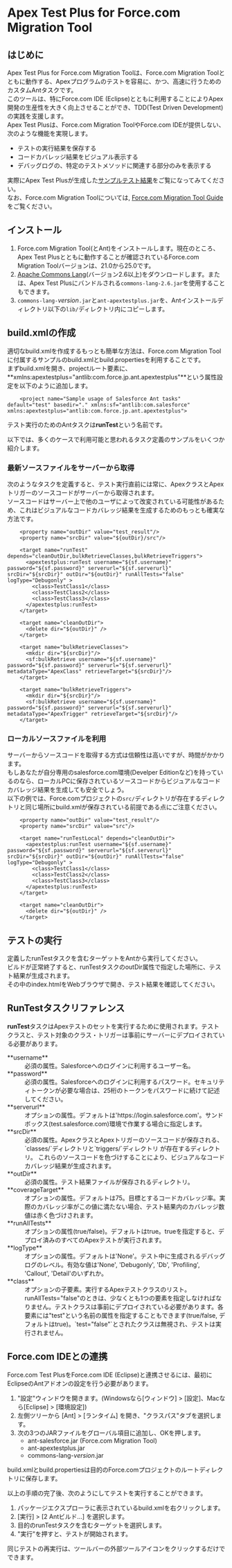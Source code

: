 Apex Test Plus for Force.com Migration Tool
===========================================

はじめに
--------
Apex Test Plus for Force.com Migration Toolは、Force.com Migration Toolとともに動作する、Apexプログラムのテストを容易に、かつ、高速に行うためのカスタムAntタスクです。  
このツールは、特にForce.com IDE (Eclipse)とともに利用することによりApex開発の生産性を大きく向上させることができ、TDD(Test Driven Development)の実践を支援します。  
Apex Test Plusは、Force.com Migration ToolやForce.com IDEが提供しない、次のような機能を実現します。

* テストの実行結果を保存する
* コードカバレッジ結果をビジュアル表示する
* デバッグログの、特定のテストメソッドに関連する部分のみを表示する
    
実際にApex Test Plusが生成した[サンプルテスト結果](doc/sample_result/index.html)をご覧になってみてください。  
なお、Force.com Migration Toolについては, [Force.com Migration Tool Guide](http://www.salesforce.com/us/developer/docs/daas/index.htm)をご覧ください。


インストール
------------

1. Force.com Migration Tool(とAnt)をインストールします。現在のところ、Apex Test Plusとともに動作することが確認されているForce.com Migration Toolバージョンは、21.0から25.0です。
1. [Apache Commons Lang](http://commons.apache.org/lang/download_lang.cgi)(バージョン2.6以上)をダウンロードします。または、Apex Test Plusにバンドルされる`commons-lang-2.6.jar`を使用することもできます。
1. `commons-lang-`*version*`.jar`と`ant-apextestplus.jar`を、Antインストールディレクトリ以下の`lib/`ディレクトリ内にコピーします。


build.xmlの作成
---------------
適切なbuild.xmlを作成するもっとも簡単な方法は、Force.com Migration Toolに付属するサンプルのbuild.xmlとbuild.propertiesを利用することです。  
まずbuild.xmlを開き、projectルート要素に、**xmlns:apextestplus="antlib:com.force.jp.ant.apextestplus"**という属性設定を以下のように追加します。

        <project name="Sample usage of Salesforce Ant tasks" default="test" basedir="." xmlns:sf="antlib:com.salesforce" xmlns:apextestplus="antlib:com.force.jp.ant.apextestplus">

テスト実行のためのAntタスクは**runTest**という名前です。

以下では、多くのケースで利用可能と思われるタスク定義のサンプルをいくつか紹介します。

### 最新ソースファイルをサーバーから取得
次のようなタスクを定義すると、テスト実行直前には常に、ApexクラスとApexトリガーのソースコードがサーバーから取得されます。  
ソースコードはサーバー上で他のユーザによって改変されている可能性があるため、これはビジュアルなコードカバレッジ結果を生成するためのもっとも確実な方法です。

        <property name="outDir" value="test_result"/>
        <property name="srcDir" value="${outDir}/src"/>
    
        <target name="runTest" depends="cleanOutDir,bulkRetrieveClasses,bulkRetrieveTriggers">
          <apextestplus:runTest username="${sf.username}" password="${sf.password}" serverurl="${sf.serverurl}" srcDir="${srcDir}" outDir="${outDir}" runAllTests="false" logType="Debugonly" >
            <class>TestClass1</class>
            <class>TestClass2</class>
            <class>TestClass3</class>
          </apextestplus:runTest>
        </target>
    
        <target name="cleanOutDir">
          <delete dir="${outDir}" />
        </target>
    
        <target name="bulkRetrieveClasses">
          <mkdir dir="${srcDir}"/>
          <sf:bulkRetrieve username="${sf.username}" password="${sf.password}" serverurl="${sf.serverurl}" metadataType="ApexClass" retrieveTarget="${srcDir}"/>
        </target>
    
        <target name="bulkRetrieveTriggers">
          <mkdir dir="${srcDir}"/>
          <sf:bulkRetrieve username="${sf.username}" password="${sf.password}" serverurl="${sf.serverurl}" metadataType="ApexTrigger" retrieveTarget="${srcDir}"/>
        </target>

### ローカルソースファイルを利用
サーバーからソースコードを取得する方式は信頼性は高いですが、時間がかかります。  
もしあなたが自分専用のsalesforce.com環境(Develper Editionなど)を持っているのなら、ローカルPCに保存されているソースコードからビジュアルなコードカバレッジ結果を生成しても安全でしょう。  
以下の例では、Force.comプロジェクトの`src/`ディレクトリが存在するディレクトリと同じ場所にbuild.xmlが保存されている前提である点にご注意ください。

        <property name="outDir" value="test_result"/>
        <property name="srcDir" value="src"/>
    
        <target name="runTestLocal" depends="cleanOutDir">
          <apextestplus:runTest username="${sf.username}" password="${sf.password}" serverurl="${sf.serverurl}" srcDir="${srcDir}" outDir="${outDir}" runAllTests="false" logType="Debugonly" >
            <class>TestClass1</class>
            <class>TestClass2</class>
            <class>TestClass3</class>
          </apextestplus:runTest>
        </target>
    
        <target name="cleanOutDir">
          <delete dir="${outDir}" />
        </target>


テストの実行
------------
定義したrunTestタスクを含むターゲットをAntから実行してください。  
ビルドが正常終了すると、runTestタスクのoutDir属性で指定した場所に、テスト結果が生成されます。  
その中のindex.htmlをWebブラウザで開き、テスト結果を確認してください。


RunTestタスクリファレンス
-------------------------
**runTest**タスクはApexテストのセットを実行するために使用されます。テストクラスと、テスト対象のクラス・トリガーは事前にサーバーにデプロイされている必要があります。

<dl>
<dt>**username**</dt>

<dd>必須の属性。Salesforceへのログインに利用するユーザー名。</dd>

<dt>**password**</dt>

<dd>必須の属性。Salesforceへのログインに利用するパスワード。セキュリティトークンが必要な場合は、25桁のトークンをパスワードに続けて記述してください。</dd>

<dt>**serverurl**</dt>

<dd>オプションの属性。デフォルトは'https://login.salesforce.com'。サンドボックス(test.salesforce.com)環境で作業する場合に指定します。</dd>

<dt>**srcDir**</dt>

<dd>必須の属性。ApexクラスとApexトリガーのソースコードが保存される、`classes/`ディレクトリと`triggers/`ディレクトリ が存在するディレクトリ。
これらのソースコードを色づけすることにより、ビジュアルなコードカバレッジ結果が生成されます。
</dd>

<dt>**outDir**</dt>

<dd>必須の属性。テスト結果ファイルが保存されるディレクトリ。</dd>

<dt>**coverageTarget**</dt>

<dd>オプションの属性。デフォルトは75。目標とするコードカバレッジ率。実際のカバレッジ率がこの値に満たない場合、テスト結果内のカバレッジ数値は赤く色づけされます。</dd>

<dt>**runAllTests**</dt>

<dd>オプションの属性(true/false)。デフォルトはtrue。trueを指定すると、デプロイ済みのすべてのApexテストが実行されます。 </dd>

<dt>**logType**</dt>
<dd>オプションの属性。デフォルトは'None'。テスト中に生成されるデバッグログのレベル。有効な値は'None', 'Debugonly', 'Db', 'Profiling', 'Callout', 'Detail'のいずれか。</dd>

<dt>**class**</dt>

<dd>オプションの子要素。実行するApexテストクラスのリスト。runAllTests="false"のときは、少なくとも1つの要素を指定しなければなりません。テストクラスは事前にデプロイされている必要があります。各要素には"test"という名前の属性を指定することもできます(true/false, デフォルトはtrue)。`test="false"`とされたクラスは無視され、テストは実行されません。</dd>


Force.com IDEとの連携
---------------------
Force.com Test PlusをForce.com IDE (Eclipse)と連携させるには、最初にEclipseのAntアドオンの設定を行う必要があります。

1. "設定"ウィンドウを開きます。(Windowsなら[ウィンドウ] > [設定]、Macなら[Eclipse] > [環境設定])
1. 左側ツリーから [Ant] > [ランタイム] を開き、"クラスパス"タブを選択します。
1. 次の3つのJARファイルをグローバル項目に追加し、OKを押します。
    * ant-salesforce.jar (Force.com Migration Tool)
    * ant-apextestplus.jar
    * commons-lang-<em>version</em>.jar

build.xmlとbuild.propertiesは目的のForce.comプロジェクトのルートディレクトリに保存します。

以上の手順の完了後、次のようにしてテストを実行することができます。

1. パッケージエクスプローラに表示されているbuild.xmlを右クリックします。
1. [実行] > [2 Antビルド...] を選択します。
1. 目的のrunTestタスクを含むターゲットを選択します。
1. "実行"を押すと、テストが開始されます。

同じテストの再実行は、ツールバーの外部ツールアイコンをクリックするだけでできます。

